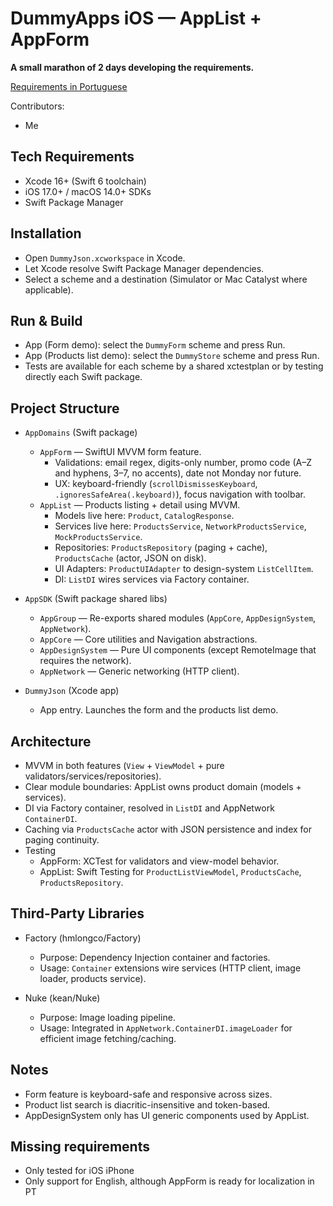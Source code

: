 # DummyApps iOS — AppList + AppForm

**A small marathon of 2 days developing the requirements.**

[Requirements in Portuguese](InterviewChallenge.pdf) 

Contributors:
- Me
  
## Tech Requirements

- Xcode 16+ (Swift 6 toolchain)
- iOS 17.0+ / macOS 14.0+ SDKs
- Swift Package Manager

## Installation

- Open `DummyJson.xcworkspace` in Xcode.
- Let Xcode resolve Swift Package Manager dependencies.
- Select a scheme and a destination (Simulator or Mac Catalyst where applicable).

## Run & Build

- App (Form demo): select the `DummyForm` scheme and press Run.
- App (Products list demo): select the `DummyStore` scheme and press Run.
- Tests are available for each scheme by a shared xctestplan or by testing directly each Swift package.

## Project Structure

- `AppDomains` (Swift package)
  - `AppForm` — SwiftUI MVVM form feature.
    - Validations: email regex, digits-only number, promo code (A–Z and hyphens, 3–7, no accents), date not Monday nor future.
    - UX: keyboard-friendly (`scrollDismissesKeyboard`, `.ignoresSafeArea(.keyboard)`), focus navigation with toolbar.
  - `AppList` — Products listing + detail using MVVM.
    - Models live here: `Product`, `CatalogResponse`.
    - Services live here: `ProductsService`, `NetworkProductsService`, `MockProductsService`.
    - Repositories: `ProductsRepository` (paging + cache), `ProductsCache` (actor, JSON on disk).
    - UI Adapters: `ProductUIAdapter` to design-system `ListCellItem`.
    - DI: `ListDI` wires services via Factory container.

- `AppSDK` (Swift package shared libs)
  - `AppGroup` — Re-exports shared modules (`AppCore`, `AppDesignSystem`, `AppNetwork`).
  - `AppCore` — Core utilities and Navigation abstractions.
  - `AppDesignSystem` — Pure UI components (except RemoteImage that requires the network).
  - `AppNetwork` — Generic networking (HTTP client).

- `DummyJson` (Xcode app)
  - App entry. Launches the form and the products list demo.

## Architecture

- MVVM in both features (`View` + `ViewModel` + pure validators/services/repositories).
- Clear module boundaries: AppList owns product domain (models + services).
- DI via Factory container, resolved in `ListDI` and AppNetwork `ContainerDI`.
- Caching via `ProductsCache` actor with JSON persistence and index for paging continuity.
- Testing
  - AppForm: XCTest for validators and view-model behavior.
  - AppList: Swift Testing for `ProductListViewModel`, `ProductsCache`, `ProductsRepository`.

## Third-Party Libraries

- Factory (hmlongco/Factory)
  - Purpose: Dependency Injection container and factories.
  - Usage: `Container` extensions wire services (HTTP client, image loader, products service).

- Nuke (kean/Nuke)
  - Purpose: Image loading pipeline.
  - Usage: Integrated in `AppNetwork.ContainerDI.imageLoader` for efficient image fetching/caching.

## Notes

- Form feature is keyboard-safe and responsive across sizes.
- Product list search is diacritic-insensitive and token-based.
- AppDesignSystem only has UI generic components used by AppList. 

## Missing requirements

- Only tested for iOS iPhone
- Only support for English, although AppForm is ready for localization in PT
